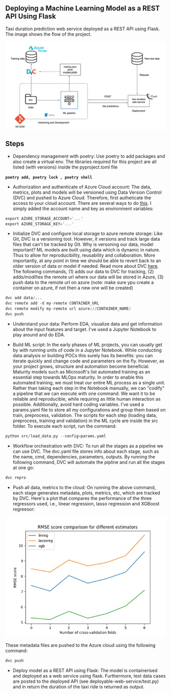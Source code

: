 ## Deploying a Machine Learning Model as a REST API Using Flask

Taxi duration prediction web service deployed as a REST API using Flask. The image shows the flow of the project.

![My Image](project_structure.png)

## Steps

- Dependency management with poetry: Use poetry to add packages and also create a virtual env. The libraries required for this project are all listed (with versions) inside the pyproject.toml file

**`poetry add, poetry lock , poetry shell`**

- Authorization and authenticate of Azure Cloud account: The data, metrics, plots and models will be versioned using Data Version Control (DVC) and pushed to Azure Cloud. Therefore, first autheticate the access to your cloud account. There are several ways to do [this](https://learn.microsoft.com/en-us/azure/storage/common/authorize-data-access). I simply added the account name and key as environment variables:

```python
export AZURE_STORAGE_ACCOUNT='...'
export AZURE_STORAGE_KEY='...'
```

- Initialize DVC and configure local storage to azure remote storage: Like Git, DVC is a versioning tool. However, it versions and track large data files that can't be tracked by Git. Why is versoning our data, model important? ML models are built using data which is dynamic in nature. Thus to allow for reproducibility, reusability and collaboration. More importantly, at any point in time we should be able to revert back to an older version of data or model if needed. Read more about DVC [here](https://dvc.org/doc). The following commands, (1) adds our data to DVC for tracking, (2) adds/modifies the remote url where our data will be stored in Azure, (3) push data to the remote url on azure (note: make sure ypu create a container on azure, if not then a new one will be created)

```python
dvc add data/...
dvc remote add -d my-remote CONTAINER_URL
dvc remote modify my-remote url azure://CONTAINER_NAME/
dvc push
```
- Understand your data: Perform EDA, visualize data and get information about the input features and target. I've used a Jupyter Notebook to play around and do EDA. 

- Build ML script: In the early phases of ML projects, you can usually get by with running units of code in a Jupyter Notebook. While conducting data analysis or building POCs this surely has its benefits: you can iterate quickly and change code and parameters on the fly. However, as your project grows, structure and automation become beneficial. Maturity models such as Microsoft's list automated training as an essential step towards MLOps maturity. In order to enable this automated training, we must treat our entire ML process as a single unit. Rather than taking each step in the Notebook manually, we can "codify" a pipeline that we can execute with one command. We want it to be reliable and reproducible, while requiring as little human interaction as possible. Additionally, avoid hard coding variables. I've used a params.yaml file to store all my configurations and group them based on train, preprocess, validation. The scripts for each step (loading data, preprocess, training and validation) in the ML cycle are inside the src folder. To execute each script, run the command:

```python
python src/load_data.py --config=params.yaml
```

- Workflow orchestration with DVC: To run all the stages as a pipeline we can use DVC. The dvc.yaml file stores info about each stage, such as the name, cmd, dependencies, parameters, outputs. By running the following command, DVC will automate the pipline and run all the stages at one go:

```python
dvc repro
```

- Push all data, metrics to the cloud: On running the above command, each stage generates metadata, plots, metrics, etc, which are tracked by DVC. Here's a plot that compares the performance of the three regressors used, i.e., linear regression, lasso regression and XGBoost regreesor:

![rmse compare](RMSE_comparision.png)

These metadata files are pushed to the Azure cloud using the following command: 

```python
dvc push
```

- Deploy model as a REST API using Flask: The model is containerised and deployed as a web service using flask. Furthermore, test data cases are posted to the deployed API (see deployable-web-service/test.py) and in return the duration of the taxi ride is returned as output. 